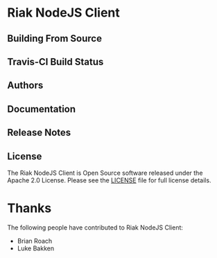 Riak NodeJS Client
==================

Building From Source
----------------------

Travis-CI Build Status
----------------------

Authors
-------

Documentation
-------------

Release Notes
-------------

License
-------

The Riak NodeJS Client is Open Source software released under the Apache 2.0 License. Please see the [LICENSE](LICENSE) file for full license details.

Thanks
======

The following people have contributed to Riak NodeJS Client:

* Brian Roach
* Luke Bakken

